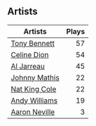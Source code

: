 ## Artists
Artists | Plays 
----- | -----: 
[Tony Bennett](/artists/tony-bennett-2564) | 57
[Celine Dion](/artists/celine-dion-39068) | 54
[Al Jarreau](/artists/al-jarreau-1769) | 45
[Johnny Mathis](/artists/johnny-mathis-14581) | 22
[Nat King Cole](/artists/nat-king-cole-3428) | 22
[Andy Williams](/artists/andy-williams-16425) | 19
[Aaron Neville](/artists/aaron-neville-384) | 3

